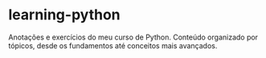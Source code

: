 # learning-python
Anotações e exercícios do meu curso de Python. Conteúdo organizado por tópicos, desde os fundamentos até conceitos mais avançados.
